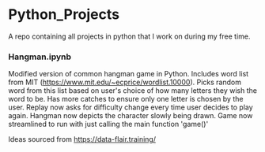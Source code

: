 # Python_Projects
A repo containing all projects in python that I work on during my free time. 

### Hangman.ipynb
Modified version of common hangman game in Python. Includes word list from MIT (https://www.mit.edu/~ecprice/wordlist.10000). Picks random word from this list based on user's choice of how many letters they wish the word to be. Has more catches to ensure only one letter is chosen by the user. Replay now asks for difficulty change every time user decides to play again. Hangman now depicts the character slowly being drawn. Game now streamlined to run with just calling the main function 'game()'


Ideas sourced from https://data-flair.training/
